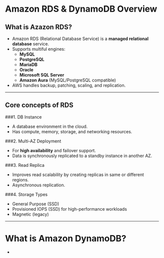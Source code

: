 # Amazon RDS & DynamoDB Overview

## What is Azazon RDS?
- Amazon RDS (Relational Database Service) is a **managed relational database** service.
- Supports multiful engines:
  - **MySQL**
  - **PostgreSQL**
  - **MariaDB**
  - **Oracle**
  - **Microsoft SQL Server**
  - **Amazon Aura** (MySQL/PostgreSQL compatible)
- AWS handles backup, patching, scaling, and replication.

---

## Core concepts of RDS

###1. DB Instance
- A database environment in the cloud.
- Has compute, memory, storage, and networking resources.

###2. Multi-AZ Deployment
- For **high availability** and failover support.
- Data is synchronously replicated to a standby instance in another AZ.

###3. Read Replica
- Improves read scalability by creating replicas in same or different regions.
- Asynchronous replication.

###4. Storage Types
- General Purpose (SSD)
- Provisioned IOPS (SSD) for high-performance workloads
- Magnetic (legacy)

---

# What is Amazon DynamoDB?

-
